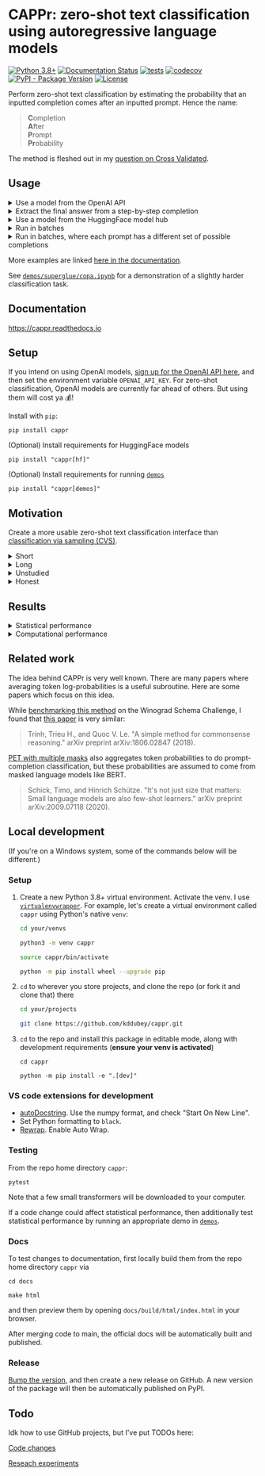 # CAPPr: zero-shot text classification using autoregressive language models

[![Python 3.8+](https://img.shields.io/badge/python-3.8+-blue.svg)](https://www.python.org/downloads/release/python-380/)
[![Documentation Status](https://readthedocs.org/projects/cappr/badge/?version=latest)](https://cappr.readthedocs.io/en/latest/?badge=latest)
[![tests](https://github.com/kddubey/cappr/actions/workflows/test.yml/badge.svg)](https://github.com/kddubey/cappr/actions/workflows/test.yml)
[![codecov](https://codecov.io/gh/kddubey/cappr/branch/main/graph/badge.svg?token=NYIL076PSM)](https://codecov.io/gh/kddubey/cappr)
[![PyPI - Package Version](https://img.shields.io/pypi/v/cappr?logo=pypi&style=flat&color=orange)](https://pypi.org/project/cappr/)
[![License](https://img.shields.io/badge/License-Apache_2.0-blue.svg)](https://opensource.org/licenses/Apache-2.0)

Perform zero-shot text classification by estimating the probability that an inputted
completion comes after an inputted prompt. Hence the name:

> **C**ompletion<br>
  **A**fter<br>
  **P**rompt<br>
  **Pr**obability<br>

The method is fleshed out in my [question on Cross Validated](https://stats.stackexchange.com/q/601159/337906).


## Usage

<details>
<summary>Use a model from the OpenAI API</summary>

Specifically, this model must be compatible with the
[/v1/completions](https://platform.openai.com/docs/models/model-endpoint-compatibility)
endpoint.

```python
from cappr.openai.classify import predict

prompt = """
This is a tweet about a movie: "Oppenheimer was pretty good. But 3 hrs...cmon Nolan."
This tweet contains the following criticism:
""".strip("\n")

completions = ("bad message", "too long", "unfunny")

pred = predict(prompt, completions, model="text-ada-001")
print(pred)
# 'too long'
```

Notice that the completions can contain many tokens.
</details>

<details>
<summary>Extract the final answer from a step-by-step completion</summary>

Step-by-step and chain-of-thought prompts are highly effective ways to get an LLM to
"reason" about more complex tasks. But if you need a structured output, a step-by-step
completion is unwieldy. Use CAPPr to extract the final answer from these types of
completions, given a list of possible answers.

See this idea in action [here in the
docs](https://cappr.readthedocs.io/en/latest/4_user_guide.html#select-a-prompt-completion-format).
CAPPr is **100% guaranteed** to return an output from the list of answers.
</details>

<details>
<summary>Use a model from the HuggingFace model hub</summary>

Specifically, this model must be able to be loaded using
`transformers.AutoModelForCausalLM.from_pretrained`.

```python
from transformers import AutoModelForCausalLM, AutoTokenizer
from cappr.huggingface.classify import predict

# Load a model and its corresponding tokenizer
model_name = "gpt2"
model = AutoModelForCausalLM.from_pretrained(model_name)
tokenizer = AutoTokenizer.from_pretrained(model_name)

prompt = "Which planet is closer to the Sun: Mercury or Earth?"
completions = ("Mercury", "Earth")

pred = predict(prompt, completions, model_and_tokenizer=(model, tokenizer))
print(pred)
# 'Mercury'
```

For an example with Llama 2, see the notebook
[`demos/llama2/copa.ipynb`](https://github.com/kddubey/cappr/blob/main/demos/llama2/copa.ipynb)
or
[`demos/llama2/quick_check_correctness.ipynb`](https://github.com/kddubey/cappr/blob/main/demos/llama2/quick_check_correctness.ipynb).
So far, CAPPr has been tested for correctness on the following architectures:
  - GPT-2
  - GPT-J
  - Llama
  - Llama 2 (chat, raw, and its GPTQd versions).

Raise an issue to lmk that you don't see your architecture on this list.

</details>

<details>
<summary>Run in batches</summary>

Let's use `huggingface` for this example cuz it's free. And let's predict probabilities
instead of the class.

```python
from transformers import AutoModelForCausalLM, AutoTokenizer
from cappr.huggingface.classify import predict_proba

# Load a model and its corresponding tokenizer
model_name = "gpt2"
model = AutoModelForCausalLM.from_pretrained(model_name)
tokenizer = AutoTokenizer.from_pretrained(model_name)

prompts = [
    "Stephen Curry is a",
    "Martina Navratilova was a",
    "Dexter, from the TV Series Dexter's Laboratory, is a",
    "LeBron James is a",
]

# Each of the prompts could be completed with one of these:
class_names = ("basketball player", "tennis player", "scientist")
prior =       (      1/6,                1/6,            2/3    )
# Say I expect most of my data to have scientists

# Run CAPPr
pred_probs = predict_proba(
    prompts=prompts,
    completions=class_names,
    model_and_tokenizer=(model, tokenizer),
    batch_size=32,  # whatever fits on your CPU/GPU
    prior=prior,
)

# pred_probs[i,j] = probability that prompts[i] is classified as class_names[j]
print(pred_probs.round(1))
# [[0.5 0.3 0.2]
#  [0.3 0.6 0.2]
#  [0.1 0.1 0.8]
#  [0.8 0.2 0. ]]

# For each prompt, which completion is most likely?
pred_class_idxs = pred_probs.argmax(axis=1)
preds = [class_names[pred_class_idx] for pred_class_idx in pred_class_idxs]
print(preds)
# ['basketball player',
#  'tennis player',
#  'scientist',
#  'basketball player']
```
</details>

<details>
<summary>Run in batches, where each prompt has a different set of possible completions
</summary>

Again, let's use `huggingface` to predict probabilities.

```python
from transformers import AutoModelForCausalLM, AutoTokenizer
from cappr.huggingface.classify import predict_proba_examples
from cappr import Example

# Load a model and its corresponding tokenizer
model_name = "gpt2"
model = AutoModelForCausalLM.from_pretrained(model_name)
tokenizer = AutoTokenizer.from_pretrained(model_name)

# Create a sequence of Example objects representing your classification tasks
examples = [
    Example(
        prompt="Jodie Foster played",
        completions=("Clarice Starling", "Trinity in The Matrix"),
    ),
    Example(
        prompt="Batman, from Batman: The Animated Series, was played by",
        completions=("Pete Holmes", "Kevin Conroy", "Spongebob!"),
        prior=      (     1/3      ,      2/3     ,      0      ),
    ),
]

# Run CAPPr
pred_probs = predict_proba_examples(examples, model_and_tokenizer=(model, tokenizer))

# pred_probs[i][j] = probability that examples[i].prompt is classified as
# examples[i].completions[j]
print([example_pred_probs.round(2) for example_pred_probs in pred_probs])
# [array([0.7, 0.3]),
#  array([0.03, 0.97, 0.  ])]

# For each example, which completion is most likely?
pred_class_idxs = [example_pred_probs.argmax() for example_pred_probs in pred_probs]
preds = [
    example.completions[pred_class_idx]
    for example, pred_class_idx in zip(examples, pred_class_idxs)
]
print(preds)
# ['Clarice Starling',
#  'Kevin Conroy']
```
</details>

More examples are linked [here in the
documentation](https://cappr.readthedocs.io/en/latest/5_examples.html).

See
[`demos/superglue/copa.ipynb`](https://github.com/kddubey/cappr/blob/main/demos/superglue/copa.ipynb)
for a demonstration of a slightly harder classification task.


## Documentation

https://cappr.readthedocs.io


## Setup

If you intend on using OpenAI models, [sign up for the OpenAI API
here](https://platform.openai.com/signup), and then set the environment variable
`OPENAI_API_KEY`. For zero-shot classification, OpenAI models are currently far ahead of
others. But using them will cost ya 💰!

Install with `pip`:

```
pip install cappr
```

(Optional) Install requirements for HuggingFace models

```
pip install "cappr[hf]"
```

(Optional) Install requirements for running
[`demos`](https://github.com/kddubey/cappr/tree/main/demos)

```
pip install "cappr[demos]"
```


## Motivation

Create a more usable zero-shot text classification interface than
[classification via sampling (CVS)](https://platform.openai.com/docs/guides/completion/classification).

<details>
<summary>Short</summary>

With CVS, your job is to write up your classification task in a `prompt` string, and
then write custom code to post-process arbitrary `completion`/output strings.

With CAPPr, your job starts and stops at writing up your classification task as a
`{prompt}{end_of_prompt}{completion}` string.
</details>

<details>
<summary>Long</summary>

Please see [this page of the
documentation](https://cappr.readthedocs.io/en/latest/2_motivation.html).

</details>

<details>
<summary>Unstudied</summary>

I'm curious to see how much easier estimation/discrimination is than generation. In
[`demos/superglue/copa.ipynb`](https://github.com/kddubey/cappr/blob/main/demos/superglue/copa.ipynb),
CVS using OpenAI's `text-curie-001` is less than 50% accurate, while CAPPr is 80%
accurate.

</details>

<details>
<summary>Honest</summary>

Keep myself busy

</details>


## Results

<details>
<summary>
Statistical performance
</summary>

Not too shabby. TODO: summary table comparing CVS vs. CAPPr vs. few-shot methods like
SetFit and PET.

[2 SuperGLUE datasets](https://github.com/kddubey/cappr/blob/main/demos/superglue)

[RAFT zero-shot training sets](https://github.com/kddubey/cappr/blob/main/demos/raft)
</details>


<details>
<summary>
Computational performance
</summary>

One concern was that CAPPr requires as many `model()` calls as there are classes. But in
the CAPPr scheme, we can simply cache each attention block's keys and values for the
prompts. This feature is already supported by `AutoModelForCausalLM`s. See [this
code](https://github.com/kddubey/cappr/blob/main/src/cappr/huggingface/classify.py) for
the implementation. Note that this caching is not implemented for OpenAI models, as I
can't control their backend. **This means that when running `cappr.openai` functions,
you'll be on the *cappr (no cache)* line** :-(

![](/docs/source/_static/scaling_classes/batch_size_32.png)

*Figure 1: [COPA](https://people.ict.usc.edu/~gordon/copa.html) dataset, repeating the
choices to simulate multi-class classification tasks. [GPT-2
(small)](https://huggingface.co/gpt2) was run on a Tesla K80 GPU (whatever was free in
Google Colab in March 2023). 96 classification inputs were processed in batches of size
32. Each point in the graph is a median of 5 runs. For classification via sampling
(CVS), exactly 4 tokens were generated for each prompt, which is the number of tokens in
`'\n\nAnswer A'`. 1-token times are also shown. But for COPA (and other multiple-choice
style prompts), that may result in lower zero-shot accuracy, as most of the sampled
choices come after the first token.*

See the [`demos/computational_analysis.ipynb`
notebook](https://github.com/kddubey/cappr/blob/main/demos/computational_analysis.ipynb).

</details>


## Related work

The idea behind CAPPr is very well known. There are many papers where averaging token
log-probabilities is a useful subroutine. Here are some papers which focus on this idea.

While [benchmarking this
method](https://github.com/kddubey/cappr/blob/main/demos/superglue/wsc.ipynb) on the
Winograd Schema Challenge, I found that [this paper](https://arxiv.org/abs/1806.02847)
is very similar:

> Trinh, Trieu H., and Quoc V. Le. "A simple method for commonsense reasoning." arXiv
> preprint arXiv:1806.02847 (2018).

[PET with multiple masks](https://arxiv.org/abs/2009.07118) also aggregates token
probabilities to do prompt-completion classification, but these probabilities are
assumed to come from masked language models like BERT.

> Schick, Timo, and Hinrich Schütze. "It's not just size that matters: Small language
> models are also few-shot learners." arXiv preprint arXiv:2009.07118 (2020).


## Local development

(If you're on a Windows system, some of the commands below will be different.)

### Setup

1. Create a new Python 3.8+ virtual environment. Activate the venv. I use
   [`virtualenvwrapper`](https://virtualenvwrapper.readthedocs.io/en/latest/). For
   example, let's create a virtual environment called `cappr`
   using Python's native `venv`:

   ```bash
   cd your/venvs

   python3 -m venv cappr

   source cappr/bin/activate

   python -m pip install wheel --upgrade pip
   ```

2. `cd` to wherever you store projects, and clone the repo (or fork it and clone that) there

    ```bash
    cd your/projects

    git clone https://github.com/kddubey/cappr.git
    ```

3. `cd` to the repo and install this package in editable mode, along with development
   requirements (**ensure your venv is activated**)

   ```
   cd cappr

   python -m pip install -e ".[dev]"
   ```

### VS code extensions for development

  * [autoDocstring](https://marketplace.visualstudio.com/items?itemName=njpwerner.autodocstring).
  Use the numpy format, and check "Start On New Line".
  * Set Python formatting to `black`.
  * [Rewrap](https://stkb.github.io/Rewrap/). Enable Auto Wrap.

### Testing

From the repo home directory `cappr`:

```
pytest
```

Note that a few small transformers will be downloaded to your computer.

If a code change could affect statistical performance, then additionally test
statistical performance by running an appropriate demo in
[`demos`](https://github.com/kddubey/cappr/tree/main/demos).

### Docs

To test changes to documentation, first locally build them from the repo home directory
`cappr` via

```
cd docs

make html
```

and then preview them by opening `docs/build/html/index.html` in your browser.

After merging code to main, the official docs will be automatically built and published.

### Release

[Bump the
version](https://github.com/kddubey/cappr/commit/d1f7dd51fa702c123bdfb0bcb97535995641c224),
and then create a new release on GitHub. A new version of the package will then be
automatically published on PyPI.


## Todo

Idk how to use GitHub projects, but I've put TODOs here:

[Code changes](https://github.com/users/kddubey/projects/1/views/1)

[Reseach experiments](https://github.com/users/kddubey/projects/2)
